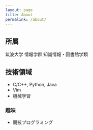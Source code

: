 ```yaml
---
layout: page
title: About
permalink: /about/
---
```


## 所属
筑波大学 情報学群 知識情報・図書館学類
## 技術領域
- C/C++, Python, Java
- Vim
- 機械学習
### 趣味
- 競技プログラミング
